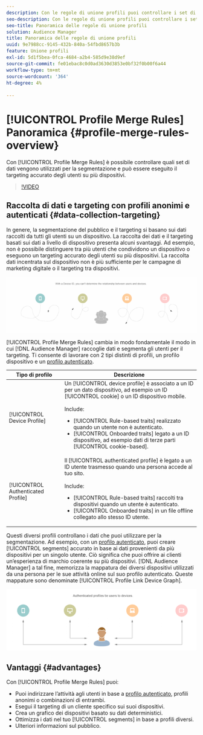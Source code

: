 ```yaml
---
description: Con le regole di unione profili puoi controllare i set di dati utilizzati per la segmentazione e puoi rivolgerti a una persona in modo preciso su più dispositivi.
seo-description: Con le regole di unione profili puoi controllare i set di dati utilizzati per la segmentazione e puoi rivolgerti a una persona in modo preciso su più dispositivi.
seo-title: Panoramica delle regole di unione profili
solution: Audience Manager
title: Panoramica delle regole di unione profili
uuid: 9e7988cc-9145-432b-840a-54fbd8657b3b
feature: Unione profili
exl-id: 5d1f5bea-0fca-4684-a2b4-585d9e38d9ef
source-git-commit: fe01ebac8c0d0ad3630d3853e0bf32f0b00f6a44
workflow-type: tm+mt
source-wordcount: '364'
ht-degree: 4%

---
```


# [!UICONTROL Profile Merge Rules] Panoramica {#profile-merge-rules-overview}

Con [!UICONTROL Profile Merge Rules] è possibile controllare quali set di dati vengono utilizzati per la segmentazione e può essere eseguito il targeting accurato degli utenti su più dispositivi.

>[!VIDEO](https://video.tv.adobe.com/v/28974)

## Raccolta di dati e targeting con profili anonimi e autenticati {#data-collection-targeting}

In genere, la segmentazione del pubblico e il targeting si basano sui dati raccolti da tutti gli utenti su un dispositivo. La raccolta dei dati e il targeting basati sui dati a livello di dispositivo presenta alcuni svantaggi. Ad esempio, non è possibile distinguere tra più utenti che condividono un dispositivo o eseguono un targeting accurato degli utenti su più dispositivi. La raccolta dati incentrata sul dispositivo non è più sufficiente per le campagne di marketing digitale o il targeting tra dispositivi.

![](assets/unauthenticated2.png)

[!UICONTROL Profile Merge Rules] cambia in modo fondamentale il modo in cui  [!DNL Audience Manager] raccoglie dati e segmenta gli utenti per il targeting. Ti consente di lavorare con 2 tipi distinti di profili, un profilo dispositivo e un [profilo autenticato](../../reference/visitor-authentication-states.md).

| Tipo di profilo | Descrizione |
|---|---|
| [!UICONTROL Device Profile] | Un [!UICONTROL device profile] è associato a un ID per un dato dispositivo, ad esempio un ID [!UICONTROL cookie] o un ID dispositivo mobile.<br><br> Include:<ul><li>[!UICONTROL Rule-based traits] realizzato quando un utente non è autenticato.</li><li>[!UICONTROL Onboarded traits] legato a un ID dispositivo, ad esempio dati di terze parti  [!UICONTROL cookie-based].</li></ul> |
| [!UICONTROL Authenticated Profile] | Il [!UICONTROL authenticated profile] è legato a un ID utente trasmesso quando una persona accede al tuo sito.<br><br>Include:<ul><li>[!UICONTROL Rule-based traits] raccolti tra dispositivi quando un utente è autenticato.</li><li>[!UICONTROL Onboarded traits] in un file offline collegato allo stesso ID utente.</li></ul> |

Questi diversi profili controllano i dati che puoi utilizzare per la segmentazione. Ad esempio, con un [profilo autenticato](../../reference/visitor-authentication-states.md), puoi creare [!UICONTROL segments] accurato in base ai dati provenienti da più dispositivi per un singolo utente. Ciò significa che puoi offrire ai clienti un’esperienza di marchio coerente su più dispositivi. [!DNL Audience Manager] a tal fine, memorizza la mappatura dei diversi dispositivi utilizzati da una persona per le sue attività online sul suo profilo [ ](../../reference/visitor-authentication-states.md)autenticato. Queste mappature sono denominate [!UICONTROL Profile Link Device Graph].

![](assets/authenticated2.png)

## Vantaggi {#advantages}

Con [!UICONTROL Profile Merge Rules] puoi:

* Puoi indirizzare l’attività agli utenti in base a [profilo autenticato](../../reference/visitor-authentication-states.md), profili anonimi o combinazioni di entrambi.
* Esegui il targeting di un cliente specifico sui suoi dispositivi.
* Crea un grafico dei dispositivi basato su dati deterministici.
* Ottimizza i dati nel tuo [!UICONTROL segments] in base a profili diversi.
* Ulteriori informazioni sul pubblico.
